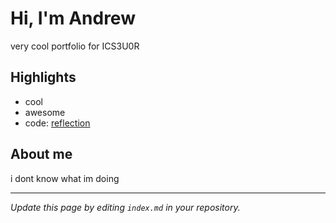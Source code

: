 # Hi, I'm Andrew
very cool portfolio for ICS3U0R

## Highlights
- cool
- awesome
- code: [reflection](./posts/first_reflection.md)

## About me
i dont know what im doing

---
*Update this page by editing `index.md` in your repository.*

